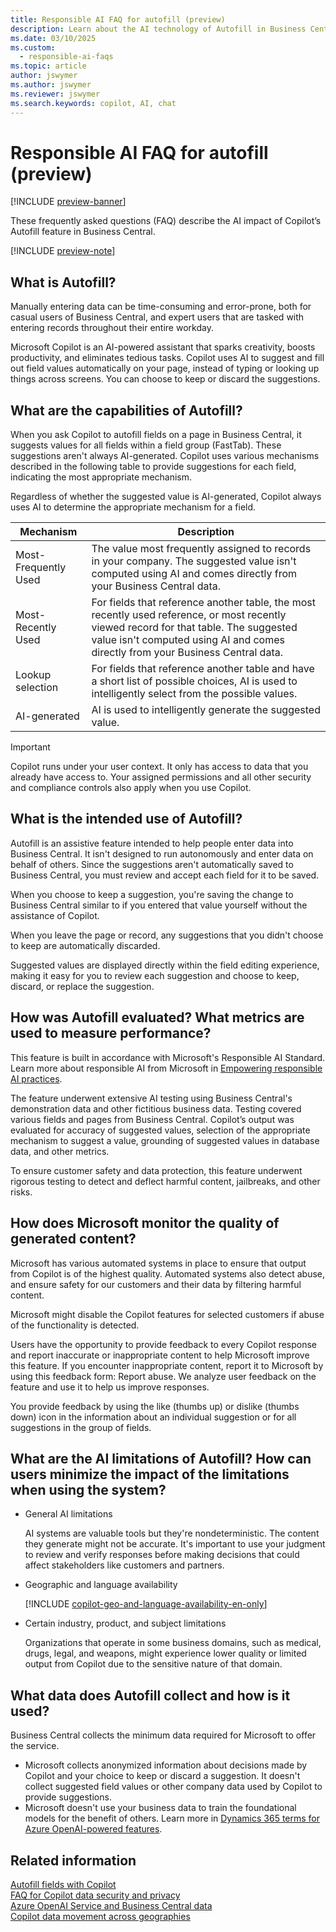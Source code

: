 ```yaml
---
title: Responsible AI FAQ for autofill (preview)
description: Learn about the AI technology of Autofill in Business Central, considerations, details about how AI is used, tested, evaluated, and limitations.
ms.date: 03/10/2025
ms.custom: 
  - responsible-ai-faqs
ms.topic: article
author: jswymer
ms.author: jswymer
ms.reviewer: jswymer
ms.search.keywords: copilot, AI, chat 
---
```

# Responsible AI FAQ for autofill (preview)

[!INCLUDE [preview-banner](~/../shared-content/shared/preview-includes/preview-banner.md)]

These frequently asked questions (FAQ) describe the AI impact of Copilot’s Autofill feature in Business Central.

[!INCLUDE [preview-note](~/../shared-content/shared/preview-includes/preview-note-d365.md)]

<!--[!INCLUDE [preview-note](~/../shared-content/shared/preview-includes/production-ready-preview-dynamics365.md)]-->

## What is Autofill?

Manually entering data can be time-consuming and error-prone, both for casual users of Business Central, and expert users that are tasked with entering records throughout their entire workday.  

Microsoft Copilot is an AI-powered assistant that sparks creativity, boosts productivity, and eliminates tedious tasks. Copilot uses AI to suggest and fill out field values automatically on your page, instead of typing or looking up things across screens. You can choose to keep or discard the suggestions. 

## What are the capabilities of Autofill?

When you ask Copilot to autofill fields on a page in Business Central, it suggests values for all fields within a field group (FastTab). These suggestions aren't always AI-generated. Copilot uses various mechanisms described in the following table to provide suggestions for each field, indicating the most appropriate mechanism.

Regardless of whether the suggested value is AI-generated, Copilot always uses AI to determine the appropriate mechanism for a field.

|Mechanism|Description|
|-|-|
|Most-Frequently Used |The value most frequently assigned to records in your company. The suggested value isn't computed using AI and comes directly from your Business Central data. |
|Most-Recently Used |For fields that reference another table, the most recently used reference, or most recently viewed record for that table. The suggested value isn't computed using AI and comes directly from your Business Central data. |
|Lookup selection |For fields that reference another table and have a short list of possible choices, AI is used to intelligently select from the possible values.|
|AI-generated |AI is used to intelligently generate the suggested value. |

> [!IMPORTANT]
> Copilot runs under your user context. It only has access to data that you already have access to. Your assigned permissions and all other security and compliance controls also apply when you use Copilot.

## What is the intended use of Autofill? 

Autofill is an assistive feature intended to help people enter data into Business Central. It isn't designed to run autonomously and enter data on behalf of others. Since the suggestions aren't automatically saved to Business Central, you must review and accept each field for it to be saved. 

When you choose to keep a suggestion, you're saving the change to Business Central similar to if you entered that value yourself without the assistance of Copilot.

When you leave the page or record, any suggestions that you didn't choose to keep are automatically discarded. 

Suggested values are displayed directly within the field editing experience, making it easy for you to review each suggestion and choose to keep, discard, or replace the suggestion. 

## How was Autofill evaluated? What metrics are used to measure performance? 

This feature is built in accordance with Microsoft's Responsible AI Standard. Learn more about responsible AI from Microsoft in [Empowering responsible AI practices](https://aka.ms/RAI).

The feature underwent extensive AI testing using Business Central's demonstration data and other fictitious business data. Testing covered various fields and pages from Business Central. Copilot’s output was evaluated for accuracy of suggested values, selection of the appropriate mechanism to suggest a value, grounding of suggested values in database data, and other metrics.

To ensure customer safety and data protection, this feature underwent rigorous testing to detect and deflect harmful content, jailbreaks, and other risks.

## How does Microsoft monitor the quality of generated content? 

Microsoft has various automated systems in place to ensure that output from Copilot is of the highest quality. Automated systems also detect abuse, and ensure safety for our customers and their data by filtering harmful content. 

Microsoft might disable the Copilot features for selected customers if abuse of the functionality is detected. 

Users have the opportunity to provide feedback to every Copilot response and report inaccurate or inappropriate content to help Microsoft improve this feature. If you encounter inappropriate content, report it to Microsoft by using this feedback form: Report abuse. We analyze user feedback on the feature and use it to help us improve responses.

You provide feedback by using the like (thumbs up) or dislike (thumbs down) icon in the information about an individual suggestion or for all suggestions in the group of fields.

## What are the AI limitations of Autofill? How can users minimize the impact of the limitations when using the system?

- General AI limitations

  AI systems are valuable tools but they're nondeterministic. The content they generate might not be accurate. It's important to use your judgment to review and verify responses before making decisions that could affect stakeholders like customers and partners. 

- Geographic and language availability

  [!INCLUDE [copilot-geo-and-language-availability-en-only](includes/copilot-geo-and-language-availability-en-only.md)]

- Certain industry, product, and subject limitations

  Organizations that operate in some business domains, such as medical, drugs, legal, and weapons, might experience lower quality or limited output from Copilot due to the sensitive nature of that domain.

## What data does Autofill collect and how is it used?

Business Central collects the minimum data required for Microsoft to offer the service. 

- Microsoft collects anonymized information about decisions made by Copilot and your choice to keep or discard a suggestion. It doesn't collect suggested field values or other company data used by Copilot to provide suggestions.
- Microsoft doesn't use your business data to train the foundational models for the benefit of others. Learn more in [Dynamics 365 terms for Azure OpenAI-powered features](https://go.microsoft.com/fwlink/?linkid=2236010).

## Related information

[Autofill fields with Copilot](autofill-fields-with-copilot.md)  
[FAQ for Copilot data security and privacy](/dynamics365/faqs-copilot-data-security-privacy?toc=/dynamics365/business-central/toc.json)  
[Azure OpenAI Service and Business Central data](azure-openai-data.md)  
[Copilot data movement across geographies](ai-copilot-data-movement.md)  